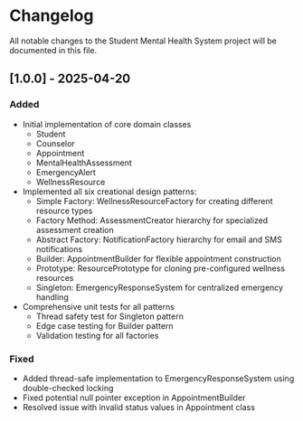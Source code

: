 # Changelog

All notable changes to the Student Mental Health System project will be documented in this file.

## [1.0.0] - 2025-04-20

### Added
- Initial implementation of core domain classes
  - Student
  - Counselor
  - Appointment
  - MentalHealthAssessment
  - EmergencyAlert
  - WellnessResource
- Implemented all six creational design patterns:
  - Simple Factory: WellnessResourceFactory for creating different resource types
  - Factory Method: AssessmentCreator hierarchy for specialized assessment creation
  - Abstract Factory: NotificationFactory hierarchy for email and SMS notifications
  - Builder: AppointmentBuilder for flexible appointment construction
  - Prototype: ResourcePrototype for cloning pre-configured wellness resources
  - Singleton: EmergencyResponseSystem for centralized emergency handling
- Comprehensive unit tests for all patterns
  - Thread safety test for Singleton pattern
  - Edge case testing for Builder pattern
  - Validation testing for all factories

### Fixed
- Added thread-safe implementation to EmergencyResponseSystem using double-checked locking
- Fixed potential null pointer exception in AppointmentBuilder
- Resolved issue with invalid status values in Appointment class

